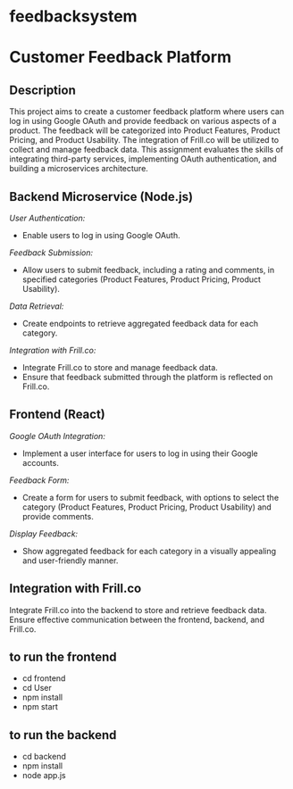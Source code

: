 # feedbacksystem

# Customer Feedback Platform

## Description

This project aims to create a customer feedback platform where users can log in using Google OAuth and provide feedback on various aspects of a product. The feedback will be categorized into Product Features, Product Pricing, and Product Usability. The integration of Frill.co will be utilized to collect and manage feedback data. This assignment evaluates the skills of integrating third-party services, implementing OAuth authentication, and building a microservices architecture.

## Backend Microservice (Node.js)

*User Authentication:*
- Enable users to log in using Google OAuth.

*Feedback Submission:*
- Allow users to submit feedback, including a rating and comments, in specified categories (Product Features, Product Pricing, Product Usability).

*Data Retrieval:*
- Create endpoints to retrieve aggregated feedback data for each category.

*Integration with Frill.co:*
- Integrate Frill.co to store and manage feedback data.
- Ensure that feedback submitted through the platform is reflected on Frill.co.

## Frontend (React)

*Google OAuth Integration:*
- Implement a user interface for users to log in using their Google accounts.

*Feedback Form:*
- Create a form for users to submit feedback, with options to select the category (Product Features, Product Pricing, Product Usability) and provide comments.

*Display Feedback:*
- Show aggregated feedback for each category in a visually appealing and user-friendly manner.

## Integration with Frill.co

Integrate Frill.co into the backend to store and retrieve feedback data. Ensure effective communication between the frontend, backend, and Frill.co.


## to run the frontend 
 - cd frontend
 - cd User
 - npm install
 - npm start

## to run the backend
 - cd backend
 - npm install
 - node app.js
